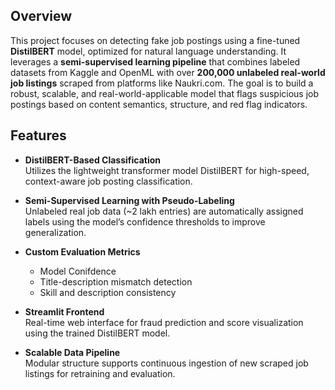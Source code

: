 ## Overview
This project focuses on detecting fake job postings using a fine-tuned **DistilBERT** model, optimized for natural language understanding. It leverages a **semi-supervised learning pipeline** that combines labeled datasets from Kaggle and OpenML with over **200,000 unlabeled real-world job listings** scraped from platforms like Naukri.com. The goal is to build a robust, scalable, and real-world-applicable model that flags suspicious job postings based on content semantics, structure, and red flag indicators.

## Features

- **DistilBERT-Based Classification**  
  Utilizes the lightweight transformer model DistilBERT for high-speed, context-aware job posting classification.

- **Semi-Supervised Learning with Pseudo-Labeling**  
  Unlabeled real job data (~2 lakh entries) are automatically assigned labels using the model’s confidence thresholds to improve generalization.

- **Custom Evaluation Metrics**  
  - Model Conifdence
  - Title-description mismatch detection
  - Skill and description consistency

- **Streamlit Frontend**  
  Real-time web interface for fraud prediction and score visualization using the trained DistilBERT model.

- **Scalable Data Pipeline**  
  Modular structure supports continuous ingestion of new scraped job listings for retraining and evaluation.



